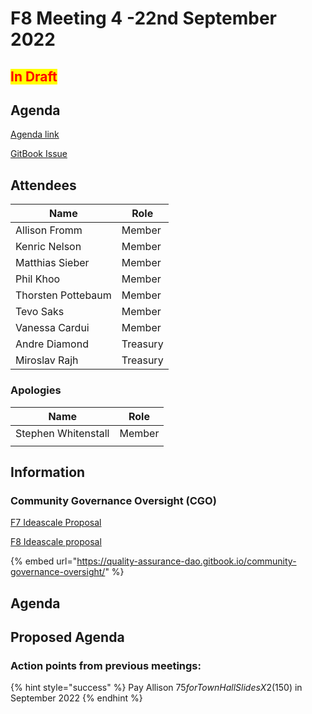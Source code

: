 # F8 Meeting 4 -22nd September 2022

## <mark style="color:red;">In Draft</mark>

## Agenda

[Agenda link](https://docs.google.com/document/d/1M6lE6lgwWqPpqFBmABqGOaWfLcEbFfssU\_S-1j\_vA9A/edit?usp=sharing)&#x20;

[GitBook Issue](https://github.com/Catalyst-Auditing/Community-Governance-Oversight-Coordination/issues/106)

## Attendees

| Name               | Role     |
| ------------------ | -------- |
| Allison Fromm      | Member   |
| Kenric Nelson      | Member   |
| Matthias Sieber    | Member   |
| Phil Khoo          | Member   |
| Thorsten Pottebaum | Member   |
| Tevo Saks          | Member   |
| Vanessa Cardui     | Member   |
| Andre Diamond      | Treasury |
| Miroslav Rajh      | Treasury |

### Apologies

| Name                | Role   |
| ------------------- | ------ |
| Stephen Whitenstall | Member |
|                     |        |

## Information

### Community Governance Oversight (CGO)

[F7 Ideascale Proposal](https://cardano.ideascale.com/c/idea/383517)

[F8 Ideascale proposal](https://cardano.ideascale.com/c/idea/398225)

{% embed url="https://quality-assurance-dao.gitbook.io/community-governance-oversight/" %}

## Agenda

## Proposed Agenda <a href="#docs-internal-guid-c33d3c76-7fff-1b87-a100-a158d4f0612c" id="docs-internal-guid-c33d3c76-7fff-1b87-a100-a158d4f0612c"></a>

### Action points from previous meetings:

{% hint style="success" %}
Pay Allison $75 for Town Hall Slides X 2 ($150) in September 2022
{% endhint %}
